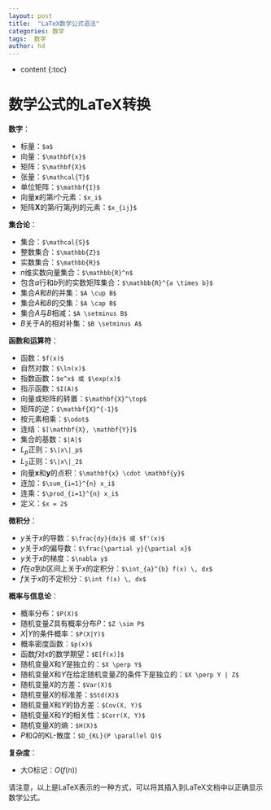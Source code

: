 ```yaml
---
layout: post
title:  "LaTeX数学公式语法"
categories: 数学
tags:  数学
author: hd
---
```


* content
{:toc}

# 数学公式的LaTeX转换



**数字**：
- 标量：```$a$```
- 向量：```$\mathbf{x}$```
- 矩阵：```$\mathbf{X}$```
- 张量：```$\mathcal{T}$```
- 单位矩阵：```$\mathbf{I}$```
- 向量$\mathbf{x}$的第$i$个元素：```$x_i$```
- 矩阵$\mathbf{X}$的第$i$行第$j$列的元素：```$x_{ij}$```

**集合论**：
- 集合：```$\mathcal{S}$```
- 整数集合：```$\mathbb{Z}$```
- 实数集合：```$\mathbb{R}$```
- $n$维实数向量集合：```$\mathbb{R}^n$```
- 包含$a$行和$b$列的实数矩阵集合：```$\mathbb{R}^{a \times b}$```
- 集合$A$和$B$的并集：```$A \cup B$```
- 集合$A$和$B$的交集：```$A \cap B$```
- 集合$A$与$B$相减：```$A \setminus B$```
- $B$关于$A$的相对补集：```$B \setminus A$```

**函数和运算符**：
- 函数：```$f(x)$```
- 自然对数：```$\ln(x)$```
- 指数函数：```$e^x$ 或 $\exp(x)$```
- 指示函数：```$I(A)$```
- 向量或矩阵的转置：```$\mathbf{X}^\top$```
- 矩阵的逆：```$\mathbf{X}^{-1}$```
- 按元素相乘：```$\odot$```
- 连结：```$[\mathbf{X}, \mathbf{Y}]$```
- 集合的基数：```$|A|$```
- $L_p$正则：```$\|x\|_p$```
- $L_2$正则：```$\|x\|_2$```
- 向量$\mathbf{x}$和$\mathbf{y}$的点积：```$\mathbf{x} \cdot \mathbf{y}$```
- 连加：```$\sum_{i=1}^{n} x_i$```
- 连乘：```$\prod_{i=1}^{n} x_i$```
- 定义：```$x = 2$```

**微积分**：
- $y$关于$x$的导数：```$\frac{dy}{dx}$ 或 $f'(x)$```
- $y$关于$x$的偏导数：```$\frac{\partial y}{\partial x}$```
- $y$关于$x$的梯度：```$\nabla y$```
- $f$在$a$到$b$区间上关于$x$的定积分：```$\int_{a}^{b} f(x) \, dx$```
- $f$关于$x$的不定积分：```$\int f(x) \, dx$```

**概率与信息论**：
- 概率分布：```$P(X)$```
- 随机变量$Z$具有概率分布$P$：```$Z \sim P$```
- $X|Y$的条件概率：```$P(X|Y)$```
- 概率密度函数：```$p(x)$```
- 函数$f$对$x$的数学期望：```$E[f(x)]$```
- 随机变量$X$和$Y$是独立的：```$X \perp Y$```
- 随机变量$X$和$Y$在给定随机变量$Z$的条件下是独立的：```$X \perp Y | Z$```
- 随机变量$X$的方差：```$Var(X)$```
- 随机变量$X$的标准差：```$Std(X)$```
- 随机变量$X$和$Y$的协方差：```$Cov(X, Y)$```
- 随机变量$X$和$Y$的相关性：```$Corr(X, Y)$```
- 随机变量$X$的熵：```$H(X)$```
- $P$和$Q$的KL-散度：```$D_{KL}(P \parallel Q)$```

**复杂度**：
- 大O标记：$O(f(n))$

请注意，以上是LaTeX表示的一种方式，可以将其插入到LaTeX文档中以正确显示数学公式。